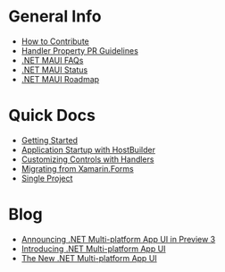 General Info
========
- [How to Contribute](https://github.com/dotnet/maui/blob/main/.github/CONTRIBUTING.md)
- [Handler Property PR Guidelines](https://github.com/dotnet/maui/wiki/Handler-Property-PR-Guidelines)
- [.NET MAUI FAQs](https://github.com/dotnet/maui/wiki/Handler-Property-PR-Guidelines)
- [.NET MAUI Status](https://github.com/dotnet/maui/wiki/Status)
- [.NET MAUI Roadmap](https://github.com/dotnet/maui/wiki/Roadmap)

Quick Docs
========
- [Getting Started](https://github.com/dotnet/maui/wiki/Getting-Started)
- [Application Startup with HostBuilder](https://github.com/dotnet/maui/wiki/Application-Startup)
- [Customizing Controls with Handlers](https://github.com/dotnet/maui/wiki/Customizing-Controls-with-Handlers)
- [Migrating from Xamarin.Forms](https://github.com/dotnet/maui/wiki/Migrating-from-Xamarin.Forms-to-.NET-MAUI)
- [Single Project](https://github.com/dotnet/maui/wiki/Single-Project)

Blog
========
- [Announcing .NET Multi-platform App UI in Preview 3](https://devblogs.microsoft.com/dotnet/announcing-net-multi-platform-app-ui-preview-3/)
- [Introducing .NET Multi-platform App UI](https://devblogs.microsoft.com/dotnet/introducing-net-multi-platform-app-ui/)
- [The New .NET Multi-platform App UI](https://devblogs.microsoft.com/xamarin/the-new-net-multi-platform-app-ui-maui/)